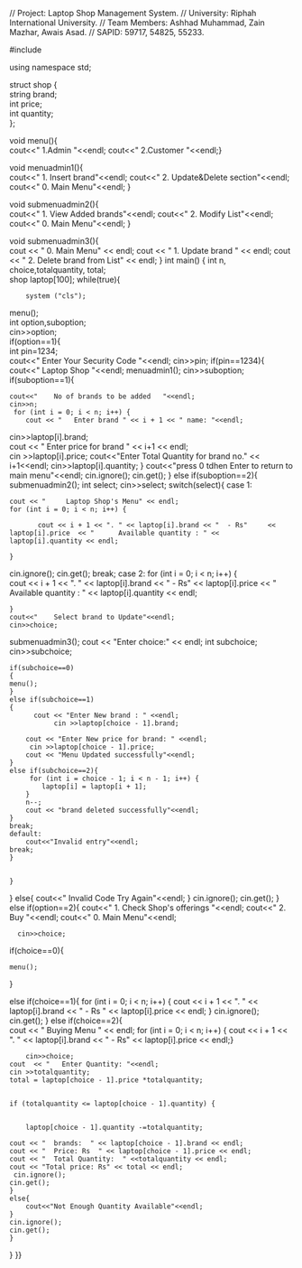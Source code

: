 // Project: Laptop Shop Management System.
// University: Riphah International University.
// Team Members: Ashhad Muhammad, Zain Mazhar, Awais Asad.
// SAPID: 59717, 54825, 55233.

#include<iostream>

using namespace std;

struct shop {          
    string brand;            
    int price;                  
    int quantity;              
}; 

void menu(){                                 
	cout<<"       1.Admin       "<<endl;
	cout<<"       2.Customer    "<<endl;}


void menuadmin1(){                                 				
	cout<<"       1. Insert brand"<<endl;
    cout<<"       2. Update&Delete section"<<endl;
	cout<<"       0. Main Menu"<<endl;
}


void submenuadmin2(){                                
		cout<<"     1.  View Added brands"<<endl;
		cout<<"     2.  Modify List"<<endl;
		cout<<"     0.  Main Menu"<<endl;
}

void submenuadmin3(){                      
	cout << "   0. Main Menu" << endl;
    cout << "   1. Update brand " << endl;
    cout << "   2. Delete brand from List" << endl;
}
int main()
 {
    int n, choice,totalquantity, total;   
    shop laptop[100]; 
    while(true){  
    	

    	system ("cls");  
menu();           
int option,suboption;   
cin>>option;  
if(option==1){        
	int pin=1234;           
cout<<"    Enter Your Security Code "<<endl;
cin>>pin;
if(pin==1234){
cout<<"    Laptop Shop  "<<endl;
menuadmin1();
cin>>suboption;
if(suboption==1){
	 
   	cout<<"    No of brands to be added   "<<endl;
	cin>>n;
	 for (int i = 0; i < n; i++) {
        cout << "   Enter brand " << i + 1 << " name: "<<endl;
  cin>>laptop[i].brand;                                       
        cout << "   Enter price for brand " << i+1  << endl;      
cin >>laptop[i].price;
        cout<<"Enter Total Quantity for brand no." << i+1<<endl;
cin>>laptop[i].quantity;
}
cout<<"press 0 tdhen Enter to return to main menu"<<endl;
cin.ignore();
cin.get();
}
else if(suboption==2){
	submenuadmin2();
	int select;
	cin>>select;
	switch(select){
		case 1:
			 
    cout << "     Laptop Shop's Menu" << endl;
    for (int i = 0; i < n; i++) {
      
           cout << i + 1 << ". " << laptop[i].brand << "  - Rs" 	<< laptop[i].price	<< "      Available quantity : " << laptop[i].quantity << endl;

    }
cin.ignore();
cin.get();
    break;
    case 2:
    	 for (int i = 0; i < n; i++) {      
        cout << i + 1 << ". " << laptop[i].brand << "   - Rs" 	<< laptop[i].price	<< "      Available quantity : " << laptop[i].quantity << endl;  

    }
    cout<<"    Select brand to Update"<<endl;  
    cin>>choice;
    
submenuadmin3();
    cout << "Enter choice:" << endl;
   int subchoice;
    cin>>subchoice;

    if(subchoice==0)
	{ 
	menu();
	}
	else if(subchoice==1)
	{ 
		  cout << "Enter New brand : " <<endl; 
		       cin >>laptop[choice - 1].brand;

        cout << "Enter New price for brand: " <<endl;
		 cin >>laptop[choice - 1].price;
        cout << "Menu Updated successfully"<<endl;
    }
	else if(subchoice==2){  
		 for (int i = choice - 1; i < n - 1; i++) {
            laptop[i] = laptop[i + 1];
        }
        n--;
        cout << "brand deleted successfully"<<endl;
	}
	break;
	default:
		cout<<"Invalid entry"<<endl;
	break;
	}
	
	
	}
}
else{
	cout<<"   Invalid Code Try Again"<<endl;
}
cin.ignore();
cin.get();
}
else if(option==2){
	cout<<"    1.  Check Shop's offerings "<<endl; 
	cout<<"    2.  Buy "<<endl;
	cout<<"    0.  Main Menu"<<endl;
	
	  cin>>choice;
if(choice==0){
	
	menu();
}	  

else if(choice==1){ 
	  for (int i = 0; i < n; i++) {
        cout << i + 1 << ". " << laptop[i].brand << "  - Rs " << laptop[i].price << endl;
    }
    cin.ignore();
    cin.get();
      } 
else if(choice==2){          
  cout << "  Buying Menu " << endl;
    for (int i = 0; i < n; i++) {
        cout << i + 1 << ". " << laptop[i].brand << "  - Rs" << laptop[i].price << endl;}
	   
	    cin>>choice;      
    cout  << "   Enter Quantity: "<<endl;
    cin >>totalquantity; 
    total = laptop[choice - 1].price *totalquantity; 
    
  
    if (totalquantity <= laptop[choice - 1].quantity) {

       
        laptop[choice - 1].quantity -=totalquantity;
    
    cout << "  brands:  " << laptop[choice - 1].brand << endl;
    cout << "  Price: Rs  " << laptop[choice - 1].price << endl;
    cout << "  Total Quantity:  " <<totalquantity << endl;
    cout << "Total price: Rs" << total << endl;
	 cin.ignore();
    cin.get();
	}
    else{
    	cout<<"Not Enough Quantity Available"<<endl;
	}
	cin.ignore();
	cin.get();
	}
}
      }}

    	

